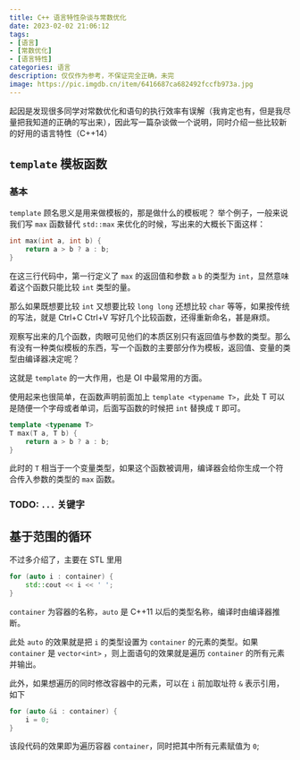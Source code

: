 ```yaml
---
title: C++ 语言特性杂谈与常数优化
date: 2023-02-02 21:06:12
tags: 
- [语言]
- [常数优化]
- [语言特性]
categories: 语言
description: 仅仅作为参考，不保证完全正确，未完
image: https://pic.imgdb.cn/item/6416687ca682492fccfb973a.jpg
---
```


起因是发现很多同学对常数优化和语句的执行效率有误解（我肯定也有，但是我尽量把我知道的正确的写出来），因此写一篇杂谈做一个说明，同时介绍一些比较新的好用的语言特性（C++14）

## `template` 模板函数

### 基本

`template` 顾名思义是用来做模板的，那是做什么的模板呢？
举个例子，一般来说我们写 `max` 函数替代 `std::max` 来优化的时候，写出来的大概长下面这样：
```C++
int max(int a, int b) {
    return a > b ? a : b;
}
```
在这三行代码中，第一行定义了 `max` 的返回值和参数 `a` `b` 的类型为 `int`，显然意味着这个函数只能比较 `int` 类型的量。

那么如果既想要比较 `int` 又想要比较 `long long` 还想比较 `char` 等等，如果按传统的写法，就是 Ctrl+C Ctrl+V 写好几个比较函数，还得重新命名，甚是麻烦。

观察写出来的几个函数，肉眼可见他们的本质区别只有返回值与参数的类型。那么有没有一种类似模板的东西，写一个函数的主要部分作为模板，返回值、变量的类型由编译器决定呢？

这就是 `template` 的一大作用，也是 OI 中最常用的方面。

使用起来也很简单，在函数声明前面加上 `template <typename T>`，此处 T 可以是随便一个字母或者单词，后面写函数的时候把 `int` 替换成 `T` 即可。
```C++
template <typename T>
T max(T a, T b) {
    return a > b ? a : b;
} 
```
此时的 `T` 相当于一个变量类型，如果这个函数被调用，编译器会给你生成一个符合传入参数的类型的 `max` 函数。

### TODO: `...` 关键字

## 基于范围的循环

不过多介绍了，主要在 STL 里用

```c++
for (auto i : container) {
    std::cout << i << ' ';
}
```

`container` 为容器的名称，`auto` 是 C++11 以后的类型名称，编译时由编译器推断。

此处 `auto` 的效果就是把 `i` 的类型设置为 `container` 的元素的类型。如果 `container` 是 `vector<int>` ，则上面语句的效果就是遍历 `container` 的所有元素并输出。

此外，如果想遍历的同时修改容器中的元素，可以在 `i` 前加取址符 `&` 表示引用，如下

```c++
for (auto &i : container) {
    i = 0;
}
```

该段代码的效果即为遍历容器 `container`，同时把其中所有元素赋值为 `0`;